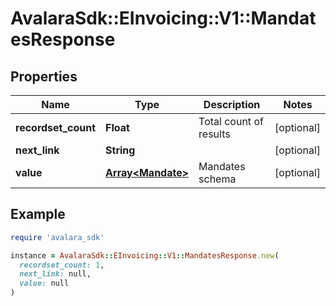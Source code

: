 # AvalaraSdk::EInvoicing::V1::MandatesResponse

## Properties

| Name | Type | Description | Notes |
| ---- | ---- | ----------- | ----- |
| **recordset_count** | **Float** | Total count of results | [optional] |
| **next_link** | **String** |  | [optional] |
| **value** | [**Array&lt;Mandate&gt;**](Mandate.md) | Mandates schema | [optional] |

## Example

```ruby
require 'avalara_sdk'

instance = AvalaraSdk::EInvoicing::V1::MandatesResponse.new(
  recordset_count: 1,
  next_link: null,
  value: null
)
```

